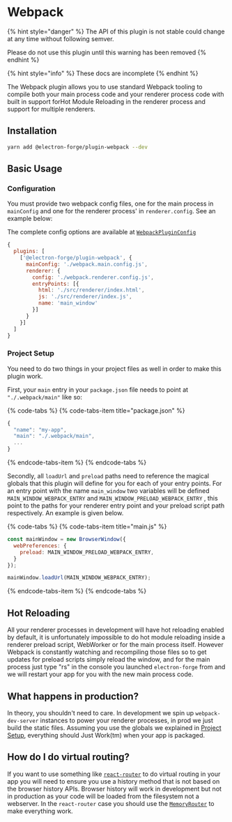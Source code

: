 # Webpack

{% hint style="danger" %}
The API of this plugin is not stable could change at any time without following semver.

Please do not use this plugin until this warning has been removed
{% endhint %}

{% hint style="info" %}
These docs are incomplete
{% endhint %}

The Webpack plugin allows you to use standard Webpack tooling to compile both your main process code and your renderer process code with built in support forHot Module Reloading in the renderer process and support for multiple renderers.

## Installation

```bash
yarn add @electron-forge/plugin-webpack --dev
```

## Basic Usage

### Configuration

You must provide two webpack config files, one for the main process in `mainConfig` and one for the renderer process' in `renderer.config`. See an example below:

The complete config options are available at [`WebpackPluginConfig`](https://js.electronforge.io/plugin/webpack/interfaces/webpackpluginconfig.html) 

```javascript
{
  plugins: [
    ['@electron-forge/plugin-webpack', {
      mainConfig: './webpack.main.config.js',
      renderer: {
        config: './webpack.renderer.config.js',
        entryPoints: [{
          html: './src/renderer/index.html',
          js: './src/renderer/index.js',
          name: 'main_window'
        }]
      }
    }]
  ]
}
```

### Project Setup

You need to do two things in your project files as well in order to make this plugin work.

First, your `main` entry in your `package.json` file needs to point at `"./.webpack/main"` like so:

{% code-tabs %}
{% code-tabs-item title="package.json" %}
```javascript
{
  "name": "my-app",
  "main": "./.webpack/main",
  ...
}
```
{% endcode-tabs-item %}
{% endcode-tabs %}

Secondly, all `loadUrl` and `preload` paths need to reference the magical globals that this plugin will define for you for each of your entry points.  For an entry point with the name `main_window` two variables will be defined `MAIN_WINDOW_WEBPACK_ENTRY` and `MAIN_WINDOW_PRELOAD_WEBPACK_ENTRY` , this point to the paths for your renderer entry point and your preload script path respectively.  An example is given below.

{% code-tabs %}
{% code-tabs-item title="main.js" %}
```javascript
const mainWindow = new BrowserWindow({
  webPreferences: {
    preload: MAIN_WINDOW_PRELOAD_WEBPACK_ENTRY,
  }
});

mainWindow.loadUrl(MAIN_WINDOW_WEBPACK_ENTRY);
```
{% endcode-tabs-item %}
{% endcode-tabs %}

## Hot Reloading

All your renderer processes in development will have hot reloading enabled by default, it is unfortunately impossible to do hot module reloading inside a renderer preload script, WebWorker or for the main process itself.  However Webpack is constantly watching and recompiling those files so to get updates for preload scripts simply reload the window, and for the main process just type "rs" in the console you launched `electron-forge` from and we will restart your app for you with the new main process code.

## What happens in production?

In theory, you shouldn't need to care.  In development we spin up `webpack-dev-server` instances to power your renderer processes, in prod we just build the static files.  Assuming you use the globals we explained in [Project Setup](webpack.md#project-setup), everything should Just Work\(tm\) when your app is packaged.

## How do I do virtual routing?

If you want to use something like [`react-router`](https://github.com/ReactTraining/react-router) to do virtual routing in your app you will need to ensure you use a history method that is not based on the browser history APIs.  Browser history will work in development but not in production as your code will be loaded from the filesystem not a webserver.  In the `react-router` case you should use the [`MemoryRouter`](https://github.com/ReactTraining/react-router/blob/master/packages/react-router/docs/api/MemoryRouter.md) to make everything work.

